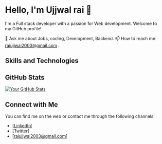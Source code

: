 # Hello, I'm Ujjwal rai 👋

I'm a Full stack developer with a passion for Web development. Welcome to my GitHub profile! 


💬 Ask me about Jobs, coding, Development, Backend.
📫 How to reach me: raiujjwal2003@gmail.com .

## Skills and Technologies


## GitHub Stats

[![Your GitHub Stats](https://github-readme-stats.vercel.app/api?username=ujjwalrai2024)](https://github.com/ujjwalrai2024/ujjwalrai2024)

## Connect with Me

You can find me on the web or contact me through the following channels:

- [[LinkedIn](https://www.linkedin.com/in/ujjwal-rai-95a7a8208/)]
- [[Twitter](https://twitter.com/ujjwalrai2024)]
- [raiujjwal2003@gmail.com]

